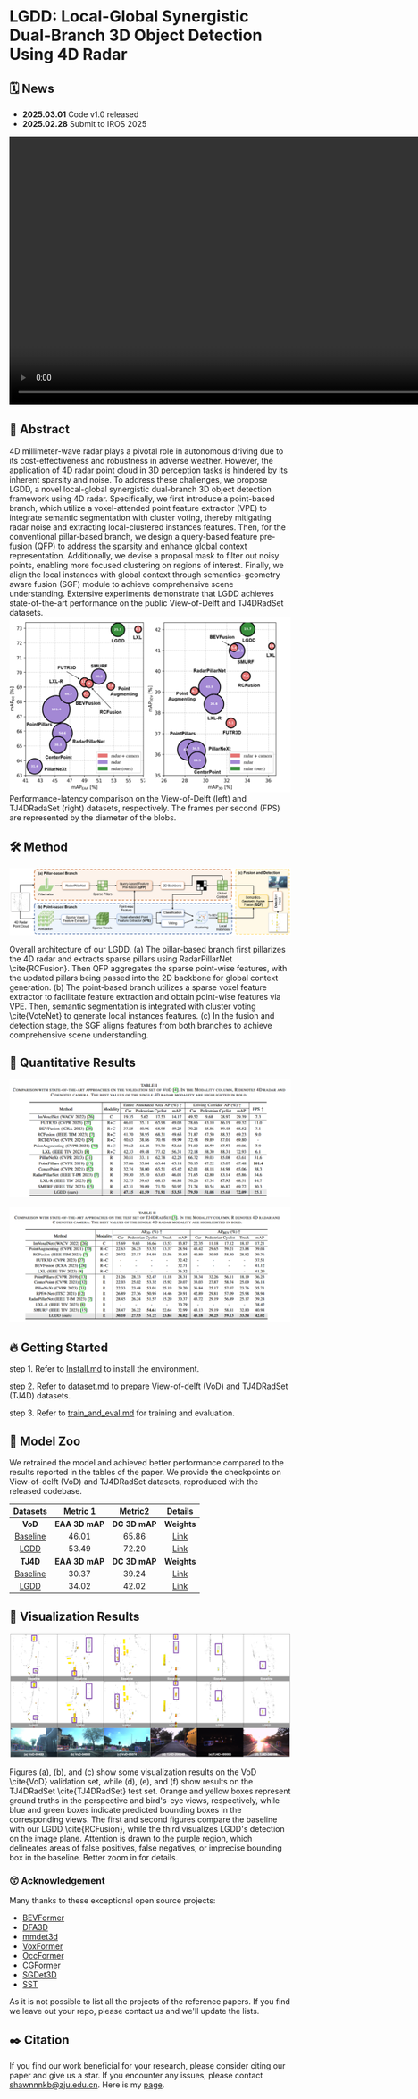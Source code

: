 # LGDD: Local-Global Synergistic Dual-Branch 3D Object Detection Using 4D Radar

## 🗓️ News

- **2025.03.01** Code v1.0 released
- **2025.02.28** Submit to IROS 2025

<video width="1000" height="480" controls> <source src="docs/all_Figures/LGDD-demo.mp4" type="video/mp4">Your browser does not support the video tag.</video>

## 📜 Abstract
 
4D millimeter-wave radar plays a pivotal role in autonomous driving due to its cost-effectiveness and robustness in adverse weather. However, the application of 4D radar point cloud in 3D perception tasks is hindered by its inherent sparsity and noise. To address these challenges, we propose LGDD, a novel local-global synergistic dual-branch 3D object detection framework using 4D radar. Specifically, we first introduce a point-based branch, which utilize a voxel-attended point feature extractor (VPE) to integrate semantic segmentation with cluster voting, thereby mitigating radar noise and extracting local-clustered instances features. Then, for the conventional pillar-based branch, we design a query-based feature pre-fusion (QFP) to address the sparsity and enhance global context representation. Additionally, we devise a proposal mask to filter out noisy points, enabling more focused clustering on regions of interest. Finally, we align the local instances with global context through semantics-geometry aware fusion (SGF) module to achieve comprehensive scene understanding. Extensive experiments demonstrate that LGDD achieves state-of-the-art performance on the public View-of-Delft and TJ4DRadSet datasets.
![overview](./docs/all_Figures/Comparison.png)
Performance-latency comparison on the View-of-Delft (left) and TJ4DRadaSet (right) datasets, respectively. The frames per second (FPS) are represented by the diameter of the blobs.
## 🛠️ Method

![overview](./docs/all_Figures/Framework.png)

Overall architecture of our LGDD. (a) The pillar-based branch first pillarizes the 4D radar and extracts sparse pillars using RadarPillarNet \cite{RCFusion}. Then QFP aggregates the sparse point-wise features, with the updated pillars being passed into the 2D backbone for global context generation. (b) The point-based branch utilizes a sparse voxel feature extractor to facilitate feature extraction and obtain point-wise features via VPE. Then, semantic segmentation is integrated with cluster voting \cite{VoteNet} to generate local instances features. (c) In the fusion and detection stage, the SGF aligns features from both branches to achieve comprehensive scene understanding.

## 🍁 Quantitative Results

![View-of-Delft](./docs/all_Figures/Tab-VoD.png)

![TJ4DRadSet ](./docs/all_Figures/Tab-TJ4D.png)

## 🔥 Getting Started

step 1. Refer to [Install.md](./docs/Guidance/Install.md) to install the environment.

step 2. Refer to [dataset.md](./docs/Guidance/dataset.md) to prepare View-of-delft (VoD) and TJ4DRadSet (TJ4D) datasets.

step 3. Refer to [train_and_eval.md](./docs/Guidance/train_and_eval.md) for training and evaluation.

## 🚀 Model Zoo

We retrained the model and achieved better performance compared to the results reported in the tables of the paper. We provide the checkpoints on View-of-delft (VoD) and TJ4DRadSet datasets, reproduced with the released codebase.

| Datasets                                                                    | Metric 1       | Metric2       | Details       |
| :-------------------------------------------------------------------------: | :------------: | :-----------: | :-----------: |
| **VoD**                                                                     | **EAA 3D mAP** | **DC 3D mAP** | **Weights**   |
| [Baseline](projects/RadarPillarNet/configs/VoD-radarpillarnet_4x1_80e.py)   |    46.01       |   65.86       | [Link](https://github.com/shawnnnkb/LGDD/releases/download/weights-and-checkpoints/final_ckpt.zip)|   
| [LGDD](projects/LGDD/configs/vod-LGDD_2x4_24e.py)                           |    53.49       |   72.20       | [Link](https://github.com/shawnnnkb/LGDD/releases/download/weights-and-checkpoints/final_ckpt.zip)| 
| **TJ4D**                                                                    | **EAA 3D mAP** | **DC 3D mAP** | **Weights**   |
| [Baseline](projects/RadarPillarNet/configs/TJ4D-radarpillarnet_4x4_20e.py)  |    30.37       |   39.24       | [Link](https://github.com/shawnnnkb/LGDD/releases/download/weights-and-checkpoints/final_ckpt.zip)|           
| [LGDD](projects/LGDD/configs/TJ4D-LGDD_2x4_24e.py)                          |    34.02       |   42.02       | [Link](https://github.com/shawnnnkb/LGDD/releases/download/weights-and-checkpoints/final_ckpt.zip)|

## 🐸 Visualization Results

![Visualization](./docs/all_Figures/Visualization.png)

Figures (a), (b), and (c) show some visualization results on the VoD \cite{VoD} validation set, while (d), (e), and (f) show results on the TJ4DRadSet \cite{TJ4DRadSet} test set. Orange and yellow boxes represent ground truths in the perspective and bird's-eye views, respectively, while blue and green boxes indicate predicted bounding boxes in the corresponding views. The first and second figures compare the baseline with our LGDD \cite{RCFusion}, while the third visualizes LGDD's detection on the image plane. Attention is drawn to the purple region, which delineates areas of false positives, false negatives, or imprecise bounding box in the baseline. Better zoom in for details.

### 😙 Acknowledgement

Many thanks to these exceptional open source projects:
- [BEVFormer](https://github.com/fundamentalvision/BEVFormer)
- [DFA3D](https://github.com/IDEA-Research/3D-deformable-attention.git)
- [mmdet3d](https://github.com/open-mmlab/mmdetection3d)
- [VoxFormer](https://github.com/NVlabs/VoxFormer.git)
- [OccFormer](https://github.com/zhangyp15/OccFormer.git)
- [CGFormer](https://github.com/pkqbajng/CGFormer)
- [SGDet3D](https://github.com/shawnnnkb/SGDet3D)
- [SST](https://github.com/TuSimple/SST)

As it is not possible to list all the projects of the reference papers. If you find we leave out your repo, please contact us and we'll update the lists.

## ✒️ Citation

If you find our work beneficial for your research, please consider citing our paper and give us a star. If you encounter any issues, please contact shawnnnkb@zju.edu.cn. Here is my [page](shawnnnkb.github.io). 
